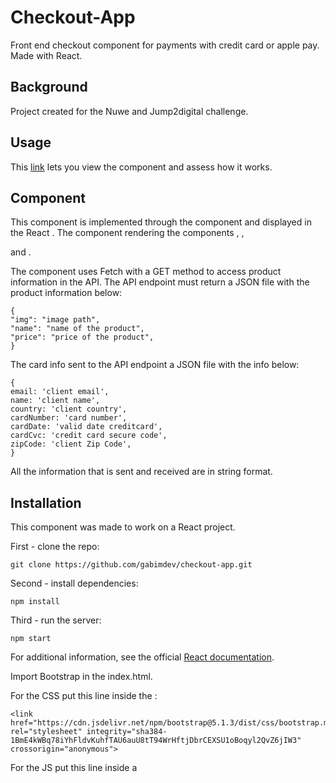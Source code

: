 # Checkout-App

Front end checkout component for payments with credit card or apple pay. Made with React.

## Background

Project created for the Nuwe and Jump2digital challenge.

## Usage

This [link](https://gabriel-miranda-checkout-app.netlify.app/) lets you view the component and assess how it works.

## Component

This component is implemented through the <PayView> component and displayed in the React <App/>.
The <PageView/> component rendering the components <CardForm/>, <PayButton/>, <Footer/> and <ProductView/>.

The component uses Fetch with a GET method to access product information in the API.
The API endpoint must return a JSON file with the product information below:

    {
    "img": "image path",
    "name": "name of the product",
    "price": "price of the product",
    }

The card info sent to the API endpoint a JSON file with the info below:

    {
    email: 'client email',
    name: 'client name',
    country: 'client country',
    cardNumber: 'card number',
    cardDate: 'valid date creditcard',
    cardCvc: 'credit card secure code',
    zipCode: 'client Zip Code',
    }

All the information that is sent and received are in string format.

## Installation

This component was made to work on a React project.

First - clone the repo:

`git clone https://github.com/gabimdev/checkout-app.git`

Second - install dependencies:

`npm install`

Third - run the server:

`npm start`

For additional information, see the official [React documentation](https://reactjs.org/docs/getting-started.html).

Import Bootstrap in the index.html.

For the CSS put this line inside the <head>:

```
<link href="https://cdn.jsdelivr.net/npm/bootstrap@5.1.3/dist/css/bootstrap.min.css" rel="stylesheet" integrity="sha384-1BmE4kWBq78iYhFldvKuhfTAU6auU8tT94WrHftjDbrCEXSU1oBoqyl2QvZ6jIW3" crossorigin="anonymous">
```

For the JS put this line inside a <script> in the <boby>:

```
<script src="https://cdn.jsdelivr.net/npm/bootstrap@5.1.3/dist/js/bootstrap.bundle.min.js" integrity="sha384-ka7Sk0Gln4gmtz2MlQnikT1wXgYsOg+OMhuP+IlRH9sENBO0LRn5q+8nbTov4+1p" crossorigin="anonymous"></script>
```

For additional information, see the official [Bootstrap documentation](https://getbootstrap.com/docs/5.1/getting-started/introduction/).

## Stack

-   React - Chosen because it is a popular framework, and the component could be integrated into several projects with this framework.
-   Bootstrap - An easy system to add styles to the project, also popular and used in several projects.
-   [Sass](https://www.npmjs.com/package/node-sass) - To add personalization to bootstrap styles.
-   [Validator](https://www.npmjs.com/package/validator) - An NPM package for validating form information.

## Acknowledgments

Many thanks to NUWE for proposing this challenge.

## License

Inlcuir la licéncia y el link a esta
[MIT](https://opensource.org/licenses/MIT)
